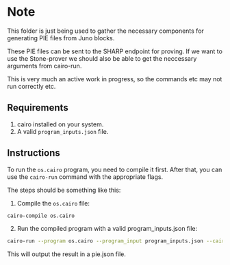 # Note

This folder is just being used to gather the necessary components for generating PIE files from Juno blocks. 

These PIE files can be sent to the SHARP endpoint for proving. If we want to use the Stone-prover we should also be able to get the neccessary arguments from cairo-run.

This is very much an active work in progress, so the commands etc may not run correctly etc.

## Requirements

1. cairo installed on your system.
2. A valid `program_inputs.json` file.

## Instructions

To run the `os.cairo` program, you need to compile it first. After that, you can use the `cairo-run` command with the appropriate flags.

The steps should be something like this:

1. Compile the `os.cairo` file:

```bash
cairo-compile os.cairo
```

2. Run the compiled program with a valid program_inputs.json file:
```bash
cairo-run --program os.cairo --program_input program_inputs.json --cairo_pie_output pie.json
```
This will output the result in a pie.json file.

